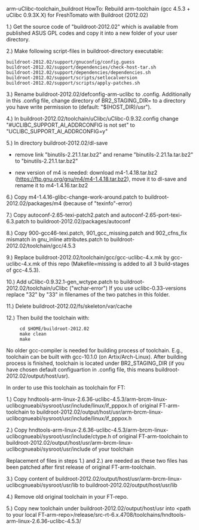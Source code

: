 arm-uClibc-toolchain_buildroot
HowTo: Rebuild arm-toolchain (gcc 4.5.3 + uClibc 0.9.3X.X) for FreshTomato with Buildroot (2012.02) 


1.) Get the source code of "buildroot-2012.02" which is available from published ASUS GPL codes and copy it into a new folder of your 
    user directory.

2.) Make following script-files in buildroot-directory executable:
	 
    buildroot-2012.02/support/gnuconfig/config.guess 
    buildroot-2012.02/support/dependencies/check-host-tar.sh
    buildroot-2012.02/support/dependencies/dependencies.sh  
    buildroot-2012.02/support/scripts/setlocalversion
    buildroot-2012.02/support/scripts/apply-patches.sh

3.) Rename buildroot-2012.02/defconfig-arm-uclibc to .config.
    Additionally in this .config file, change directory of BR2_STAGING_DIR= to a directory you have write permission to (default: "$(HOST_DIR)/usr").
    
4.) In buildroot-2012.02/toolchain/uClibc/uClibc-0.9.32.config change "#UCLIBC_SUPPORT_AI_ADDRCONFIG is not set" 
    to "UCLIBC_SUPPORT_AI_ADDRCONFIG=y" 

5.) In directory buildroot-2012.02/dl-save 

   - remove link "binutils-2.21.1.tar.bz2" and rename "binutils-2.21.1a.tar.bz2" to "binutils-2.21.1.tar.bz2"
    
   - new version of m4 is needed: download m4-1.4.18.tar.bz2 (https://ftp.gnu.org/gnu/m4/m4-1.4.18.tar.bz2), 
      move it to dl-save and rename it to m4-1.4.16.tar.bz2

6.) Copy m4-1.4.16-glibc-change-work-around.patch to buildroot-2012.02/packages/m4 (because of "texinfo"-error)

7.) Copy autoconf-2.65-texi-patch2.patch and autoconf-2.65-port-texi-6.3.patch to buildroot-2012.02/packages/autoconf 

8.) Copy 900-gcc46-texi.patch, 901_gcc_missing.patch and 902_cfns_fix mismatch in gnu_inline attributes.patch to 
   buildroot-2012.02/toolchain/gcc/4.5.3 
   
9.) Replace buildroot-2012.02/toolchain/gcc/gcc-uclibc-4.x.mk by gcc-uclibc-4.x.mk of this repo (Makefile=missing is added to all 3 build-stages of gcc-4.5.3). 

10.) Add uClibc-0.9.32.1-gen_wctype.patch to buildroot-2012.02/toolchain/uClibc  ("wchar-error")
   If you use uclibc-0.33-versions replace "32" by "33" in filenames of the two patches in this folder.
   
11.) Delete buildroot-2012.02/fs/skeleton/var/cache

12.) Then build the toolchain with:

         cd $HOME/buildroot-2012.02
         make clean
         make

 No older gcc-compiler is needed for building process of toolchain. E.g., toolchain can be built with gcc-10.1.0 (on Artix/Arch-Linux). After building process is finished, toolchain is located under BR2_STAGING_DIR (if you have chosen default configuartion in .config file, this means buildroot-2012.02/output/host/usr).

In order to use this toolchain as toolchain for FT:

1.) Copy hndtools-arm-linux-2.6.36-uclibc-4.5.3/arm-brcm-linux-uclibcgnueabi/sysroot/usr/include/linux/if_pppox.h
of original FT-arm-toolchain to buildroot-2012.02/output/host/usr/arm-brcm-linux-uclibcgnueabi/sysroot/usr/include/linux/if_pppox.h

2.) Copy hndtools-arm-linux-2.6.36-uclibc-4.5.3/arm-brcm-linux-uclibcgnueabi/sysroot/usr/include/ctype.h of original FT-arm-toolchain to buildroot-2012.02/output/host/usr/arm-brcm-linux-uclibcgnueabi/sysroot/usr/include of your toolchain

Replacement of files in steps 1.) and 2.) are needed as these two files has been patched after first release of original FT-arm-toolchain.

3.) Copy content of buildroot-2012.02/output/host/usr/arm-brcm-linux-uclibcgnueabi/sysroot/usr/lib to buildroot-2012.02/output/host/usr/lib

4.) Remove old original toolchain in your FT-repo. 

5.) Copy new toolchain under buildroot-2012.02/output/host/usr into \<path to your local FT-arm-repo\>/release/src-rt-6.x.4708/toolchains/hndtools-arm-linux-2.6.36-uclibc-4.5.3/
